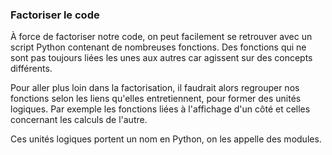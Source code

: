 ### Factoriser le code

À force de factoriser notre code, on peut facilement se retrouver avec un script Python contenant de nombreuses fonctions.
Des fonctions qui ne sont pas toujours liées les unes aux autres car agissent sur des concepts différents.

Pour aller plus loin dans la factorisation, il faudrait alors regrouper nos fonctions selon les liens qu'elles entretiennent, pour former des unités logiques.
Par exemple les fonctions liées à l'affichage d'un côté et celles concernant les calculs de l'autre.

Ces unités logiques portent un nom en Python, on les appelle des modules.
